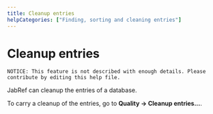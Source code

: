 ```yaml
---
title: Cleanup entries
helpCategories: ["Finding, sorting and cleaning entries"]
---
```


# Cleanup entries

```
NOTICE: This feature is not described with enough details. Please contribute by editing this help file.
```

JabRef can cleanup the entries of a database.

To carry a cleanup of the entries, go to **Quality -&gt; Cleanup entries...**.
